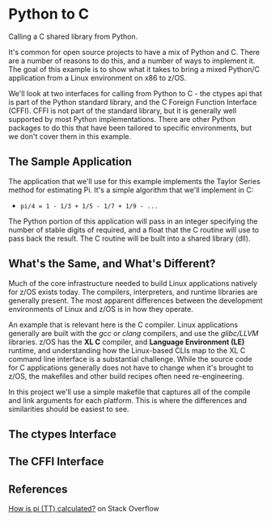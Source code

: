 # Python to C
Calling a C shared library from Python.

It's common for open source projects to have a mix of Python and C.  There are a
number of reasons to do this, and a number of ways to implement it.  The goal of
this example is to show what it takes to bring a mixed Python/C application from
a Linux environment on x86 to z/OS.

We'll look at two interfaces for calling from Python to C - the ctypes api that
is part of the Python standard library, and the C Foreign Function Interface
(CFFI).  CFFI is not part of the standard library, but it is generally well supported
by most Python implementations.  There are other Python packages to do this that
have been tailored to specific environments, but we don't cover them in this example.

## The Sample Application
The application that we'll use for this example implements the Taylor Series method
for estimating Pi.  It's a simple algorithm that we'll implement in C:

- ```pi/4 = 1 - 1/3 + 1/5 - 1/7 + 1/9 - ...```

The Python portion of this application will pass in an integer specifying the number
of stable digits of required, and a float that the C routine will use to pass back
the result.  The C routine will be built into a shared library (dll).

## What's the Same, and What's Different?
Much of the core infrastructure needed to build Linux applications natively for
z/OS exists today.  The compilers, interpreters, and runtime libraries are generally
present.  The most apparent differences between the development environments of
Linux and z/OS is in how they operate.

An example that is relevant here is the C compiler.  Linux applications generally
are built with the _gcc_ or _clang_ compilers, and use the _glibc/LLVM_ libraries.
z/OS has the **XL C** compiler, and **Language Environment (LE)** runtime, and
understanding how the Linux-based CLIs map to the XL C command line interface is
a substantial challenge. While the source code for C applications generally does
not have to change when it's brought to z/OS, the makefiles and other build recipes
often need re-engineering.

In this project we'll use a simple makefile that captures all of the compile and
link arguments for each platform.  This is where the differences and similarities
should be easiest to see.

## The ctypes Interface

## The CFFI Interface

## References
[How is pi (TT) calculated?](https://stackoverflow.com/questions/2654749/how-is-pi-%CF%80-calculated) on Stack Overflow
